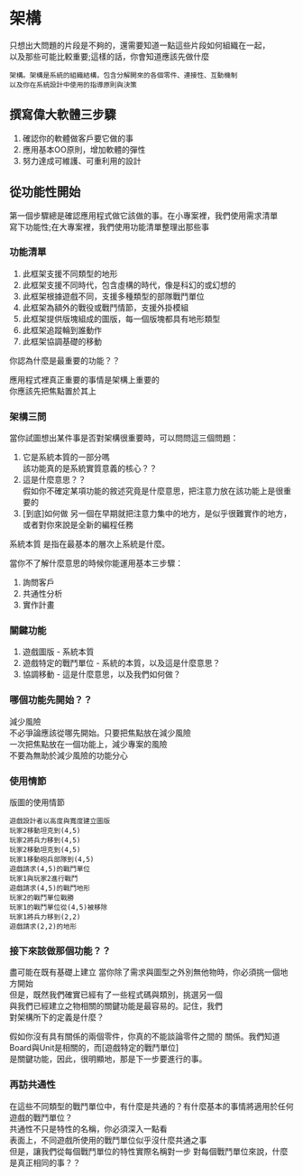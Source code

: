 # 架構

只想出大問題的片段是不夠的，還需要知道一點這些片段如何組織在一起，  
以及那些可能比較重要;這樣的話，你會知道應該先做什麼

```
架構。架構是系統的組織結構，包含分解開來的各個零件、連接性、互動機制  
以及你在系統設計中使用的指導原則與決策
```

## 撰寫偉大軟體三步驟

1. 確認你的軟體做客戶要它做的事
2. 應用基本OO原則，增加軟體的彈性
3. 努力達成可維護、可重利用的設計

## 從功能性開始

第一個步驟總是確認應用程式做它該做的事。在小專案裡，我們使用需求清單  
寫下功能性;在大專案裡，我們使用功能清單整理出那些事

### 功能清單

1. 此框架支援不同類型的地形
2. 此框架支援不同時代，包含虛構的時代，像是科幻的或幻想的
3. 此框架根據遊戲不同，支援多種類型的部隊戰鬥單位
4. 此框架為額外的戰役或戰鬥情節，支援外掛模組
5. 此框架提供版塊組成的圖版，每一個版塊都具有地形類型
6. 此框架追蹤輪到誰動作
7. 此框架協調基礎的移動

你認為什麼是最重要的功能？？

應用程式裡真正重要的事情是架構上重要的  
你應該先把焦點置於其上

### 架構三問

當你試圖想出某件事是否對架構很重要時，可以問問這三個問題：

1. 它是系統本質的一部分嗎  
  該功能真的是系統實質意義的核心？？
2. 這是什麼意思？？  
  假如你不確定某項功能的敘述究竟是什麼意思，把注意力放在該功能上是很重要的  
3. [到底]如何做
  另一個在早期就把注意力集中的地方，是似乎很難實作的地方，或者對你來說是全新的編程任務
  
系統本質 是指在最基本的層次上系統是什麼。

當你不了解什麼意思的時候你能運用基本三步驟：
1. 詢問客戶
2. 共通性分析
3. 實作計畫

### 關鍵功能

1. 遊戲圖版 - 系統本質
2. 遊戲特定的戰鬥單位 - 系統的本質，以及這是什麼意思？
3. 協調移動 - 這是什麼意思，以及我們如何做？

### 哪個功能先開始？？

減少風險  
不必爭論應該從哪先開始。只要把焦點放在減少風險  
一次把焦點放在一個功能上，減少專案的風險  
不要為無助於減少風險的功能分心

### 使用情節
版圖的使用情節
```
遊戲設計者以高度與寬度建立圖版  
玩家2移動坦克到(4,5)  
玩家2將兵力移到(4,5)  
玩家2移動坦克到(4,5)  
玩家1移動砲兵部隊到(4,5)  
遊戲請求(4,5)的戰鬥單位  
玩家1與玩家2進行戰鬥  
遊戲請求(4,5)的戰鬥地形  
玩家2的戰鬥單位戰勝  
玩家1的戰鬥單位從(4,5)被移除  
玩家1將兵力移到(2,2)  
遊戲請求(2,2)的地形  
```

### 接下來該做那個功能？？

盡可能在既有基礎上建立
當你除了需求與圖型之外別無他物時，你必須挑一個地方開始  
但是，既然我們確實已經有了一些程式碼與類別，挑選另一個  
與我們已經建立之物相關的關鍵功能是最容易的。記住，我們  
對架構所下的定義是什麼？  

假如你沒有具有關係的兩個零件，你真的不能談論零件之間的
關係。我們知道Board與Unit是相關的，而[遊戲特定的戰鬥單位]  
是關鍵功能，因此，很明顯地，那是下一步要進行的事。

### 再訪共通性

在這些不同類型的戰鬥單位中，有什麼是共通的？有什麼基本的事情將適用於任何遊戲的戰鬥單位？  
共通性不只是特性的名稱，你必須深入一點看  
表面上，不同遊戲所使用的戰鬥單位似乎沒什麼共通之事  
但是，讓我們從每個戰鬥單位的特性實際名稱對一步
對每個戰鬥單位來說，什麼是真正相同的事？？




  
